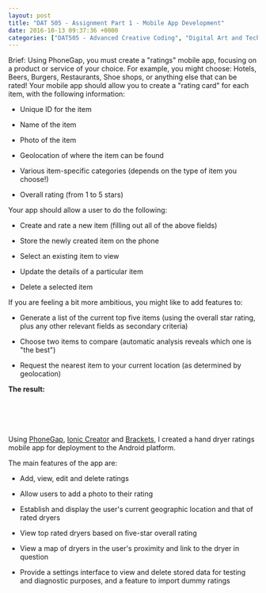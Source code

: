 ```yaml
---
layout: post
title: "DAT 505 - Assignment Part 1 - Mobile App Development"
date: 2016-10-13 09:37:36 +0000
categories: ["DAT505 - Advanced Creative Coding", "Digital Art and Technology"]
---
```


Brief: Using PhoneGap, you must create a "ratings" mobile app, focusing on a product or service of your choice. For example, you might choose: Hotels, Beers, Burgers, Restaurants, Shoe shops, or anything else that can be rated! Your mobile app should allow you to create a "rating card" for each item, with the following information:

- Unique ID for the item

- Name of the item

- Photo of the item

- Geolocation of where the item can be found

- Various item-specific categories (depends on the type of item you choose!)

- Overall rating (from 1 to 5 stars)

Your app should allow a user to do the following:

- Create and rate a new item (filling out all of the above fields)

- Store the newly created item on the phone

- Select an existing item to view

- Update the details of a particular item

- Delete a selected item

If you are feeling a bit more ambitious, you might like to add features to:

- Generate a list of the current top five items (using the overall star rating, plus any other relevant fields as secondary criteria)

- Choose two items to compare (automatic analysis reveals which one is "the best")

- Request the nearest item to your current location (as determined by geolocation)

**The result:**

<figure><figure><a href="{{ site.baseurl }}/wp-content/uploads/2023/05/ratemydryer-01_30267168656_o.png"><img src="https://www.circleseven.co.uk/wp-content/uploads/2023/05/ratemydryer-01_30267168656_o-176x300.png" alt="" class="wp-image-656"/></a></figure>

<figure><a href="{{ site.baseurl }}/wp-content/uploads/2023/05/ratemydryer-02_30267169016_o.png"><img src="https://www.circleseven.co.uk/wp-content/uploads/2023/05/ratemydryer-02_30267169016_o-176x300.png" alt="" class="wp-image-660"/></a></figure>

<figure><a href="{{ site.baseurl }}/wp-content/uploads/2023/05/ratemydryer-03_30216439431_o.png"><img src="https://www.circleseven.co.uk/wp-content/uploads/2023/05/ratemydryer-03_30216439431_o-176x300.png" alt="" class="wp-image-659"/></a></figure>

<figure><a href="{{ site.baseurl }}/wp-content/uploads/2023/05/ratemydryer-04_29671872384_o.png"><img src="https://www.circleseven.co.uk/wp-content/uploads/2023/05/ratemydryer-04_29671872384_o-176x300.png" alt="" class="wp-image-658"/></a></figure>

<figure><a href="{{ site.baseurl }}/wp-content/uploads/2023/05/ratemydryer-05_30267169786_o.png"><img src="https://www.circleseven.co.uk/wp-content/uploads/2023/05/ratemydryer-05_30267169786_o-176x300.png" alt="" class="wp-image-657"/></a></figure>
</figure>

<p>Using <a href="http://phonegap.com">PhoneGap</a>, <a href="https://creator.ionic.io/">Ionic Creator</a> and <a href="http://brackets.io">Brackets</a>, I created a hand dryer ratings mobile app for deployment to the Android platform.</p>

The main features of the app are:

- Add, view, edit and delete ratings

- Allow users to add a photo to their rating

- Establish and display the user's current geographic location and that of rated dryers

- View top rated dryers based on five-star overall rating

- View a map of dryers in the user's proximity and link to the dryer in question

- Provide a settings interface to view&nbsp;and delete&nbsp;stored data for testing and diagnostic purposes,&nbsp;and a feature to&nbsp;import dummy ratings

